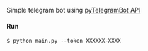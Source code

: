 Simple telegram bot using [pyTelegramBot API](https://github.com/eternnoir/pyTelegramBotAPI)

#### Run
```
$ python main.py --token XXXXXX-XXXX
```
